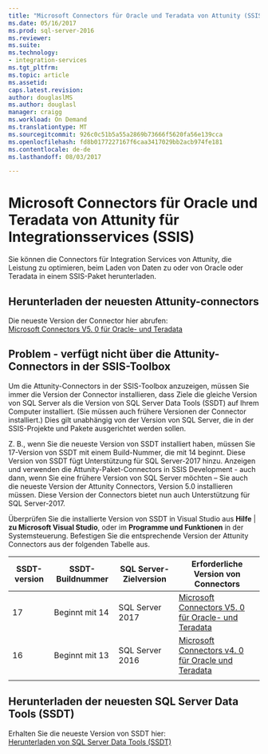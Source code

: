 ```yaml
---
title: "Microsoft Connectors für Oracle und Teradata von Attunity (SSIS) | Microsoft Docs"
ms.date: 05/16/2017
ms.prod: sql-server-2016
ms.reviewer: 
ms.suite: 
ms.technology:
- integration-services
ms.tgt_pltfrm: 
ms.topic: article
ms.assetid: 
caps.latest.revision: 
author: douglaslMS
ms.author: douglasl
manager: craigg
ms.workload: On Demand
ms.translationtype: MT
ms.sourcegitcommit: 926c0c51b5a55a2869b73666f5620fa56e139cca
ms.openlocfilehash: fd8b0177227167f6caa3417029bb2acb974fe181
ms.contentlocale: de-de
ms.lasthandoff: 08/03/2017

---
```

# <a name="microsoft-connectors-for-oracle-and-teradata-by-attunity-for-integration-services-ssis"></a>Microsoft Connectors für Oracle und Teradata von Attunity für Integrationsservices (SSIS)

Sie können die Connectors für Integration Services von Attunity, die Leistung zu optimieren, beim Laden von Daten zu oder von Oracle oder Teradata in einem SSIS-Paket herunterladen.

## <a name="download-the-latest-attunity-connectors"></a>Herunterladen der neuesten Attunity-connectors

Die neueste Version der Connector hier abrufen:  
[Microsoft Connectors V5. 0 für Oracle- und Teradata](https://www.microsoft.com/download/details.aspx?id=55179)

## <a name="issue---the-attunity-connectors-arent-visible-in-the-ssis-toolbox"></a>Problem - verfügt nicht über die Attunity-Connectors in der SSIS-Toolbox

Um die Attunity-Connectors in der SSIS-Toolbox anzuzeigen, müssen Sie immer die Version der Connector installieren, dass Ziele die gleiche Version von SQL Server als die Version von SQL Server Data Tools (SSDT) auf Ihrem Computer installiert. (Sie müssen auch frühere Versionen der Connector installiert.) Dies gilt unabhängig von der Version von SQL Server, die in der SSIS-Projekte und Pakete ausgerichtet werden sollen.

Z. B., wenn Sie die neueste Version von SSDT installiert haben, müssen Sie 17-Version von SSDT mit einem Build-Nummer, die mit 14 beginnt. Diese Version von SSDT fügt Unterstützung für SQL Server-2017 hinzu. Anzeigen und verwenden die Attunity-Paket-Connectors in SSIS Development - auch dann, wenn Sie eine frühere Version von SQL Server möchten – Sie auch die neueste Version der Attunity Connectors, Version 5.0 installieren müssen. Diese Version der Connectors bietet nun auch Unterstützung für SQL Server-2017.

Überprüfen Sie die installierte Version von SSDT in Visual Studio aus **Hilfe** | **zu Microsoft Visual Studio**, oder im **Programme und Funktionen** in der Systemsteuerung. Befestigen Sie die entsprechende Version der Attunity Connectors aus der folgenden Tabelle aus.

|SSDT-version|SSDT-Buildnummer|SQL Server-Zielversion|Erforderliche Version von Connectors|
|---------|---------|---------|---------|
|17|Beginnt mit 14|SQL Server 2017|[Microsoft Connectors V5. 0 für Oracle- und Teradata](https://www.microsoft.com/download/details.aspx?id=55179)|
|16|Beginnt mit 13|SQL Server 2016|[Microsoft Connectors v4. 0 für Oracle und Teradata](https://www.microsoft.com/download/details.aspx?id=52950)|
||||

## <a name="download-the-latest-sql-server-data-tools-ssdt"></a>Herunterladen der neuesten SQL Server Data Tools (SSDT)

Erhalten Sie die neueste Version von SSDT hier:  
[Herunterladen von SQL Server Data Tools (SSDT)](..//ssdt/download-sql-server-data-tools-ssdt.md)

